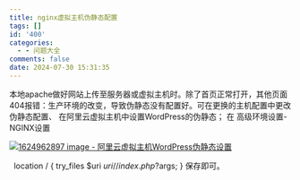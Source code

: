 ```yaml
---
title: nginx虚拟主机伪静态配置
tags: []
id: '400'
categories:
  - - 问题大全
comments: false
date: 2024-07-30 15:31:35
---
```


本地apache做好网站上传至服务器或虚拟主机时。除了首页正常打开，其他页面404报错：生产环境的改变，导致伪静态没有配置好。可在更换的主机配置中更改伪静态配置、 在阿里云虚拟主机中设置WordPress的伪静态； 在 高级环境设置- NGINX设置

[![1624962897 image - 阿里云虚拟主机WordPress伪静态设置](https://aikenote.com/images/2021/06/1624962897-image.png "阿里云虚拟主机WordPress伪静态设置")](https://aikenote.com/images/2021/06/1624962897-image.png)

  location / { try\_files $uri $uri/ /index.php?$args; } 保存即可。